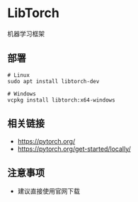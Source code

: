 # LibTorch

机器学习框架

## 部署

```
# Linux
sudo apt install libtorch-dev

# Windows
vcpkg install libtorch:x64-windows
```

## 相关链接

* https://pytorch.org/
* https://pytorch.org/get-started/locally/

## 注意事项

* 建议直接使用官网下载
